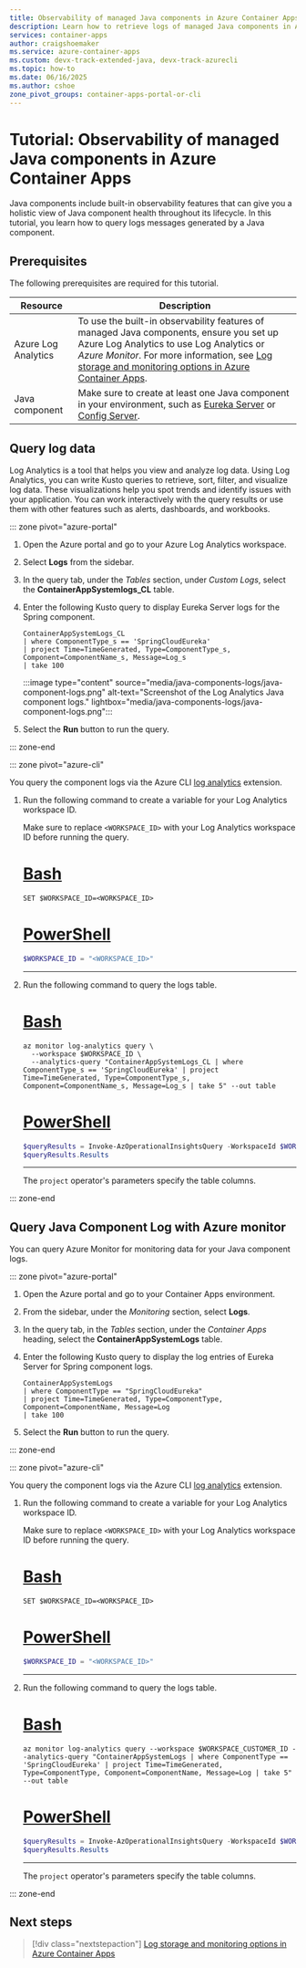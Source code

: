 ```yaml
---
title: Observability of managed Java components in Azure Container Apps
description: Learn how to retrieve logs of managed Java components in Azure Container Apps.
services: container-apps
author: craigshoemaker
ms.service: azure-container-apps
ms.custom: devx-track-extended-java, devx-track-azurecli
ms.topic: how-to
ms.date: 06/16/2025
ms.author: cshoe
zone_pivot_groups: container-apps-portal-or-cli
---
```


# Tutorial: Observability of managed Java components in Azure Container Apps

Java components include built-in observability features that can give you a holistic view of Java component health throughout its lifecycle. In this tutorial, you learn how to query logs messages generated by a Java component.

## Prerequisites

The following prerequisites are required for this tutorial.

| Resource | Description |
|---|---|
| Azure Log Analytics | To use the built-in observability features of managed Java components, ensure you set up Azure Log Analytics to use Log Analytics or *Azure Monitor*. For more information, see [Log storage and monitoring options in Azure Container Apps](log-options.md). |
| Java component | Make sure to create at least one Java component in your environment, such as [Eureka Server](java-eureka-server.md) or [Config Server](java-config-server.md). |

## Query log data

Log Analytics is a tool that helps you view and analyze log data. Using Log Analytics, you can write Kusto queries to retrieve, sort, filter, and visualize log data. These visualizations help you spot trends and identify issues with your application. You can work interactively with the query results or use them with other features such as alerts, dashboards, and workbooks.

::: zone pivot="azure-portal"

1. Open the Azure portal and go to your Azure Log Analytics workspace.

1. Select **Logs** from the sidebar.

1. In the query tab, under the *Tables* section, under *Custom Logs*, select the **ContainerAppSystemlogs_CL** table.

1. Enter the following Kusto query to display Eureka Server logs for the Spring component.

    ```kusto
    ContainerAppSystemLogs_CL
    | where ComponentType_s == 'SpringCloudEureka'
    | project Time=TimeGenerated, Type=ComponentType_s, Component=ComponentName_s, Message=Log_s
    | take 100
    ```

    :::image type="content" source="media/java-components-logs/java-component-logs.png" alt-text="Screenshot of the Log Analytics Java component logs."  lightbox="media/java-components-logs/java-component-logs.png":::

1. Select the **Run** button to run the query.

::: zone-end

::: zone pivot="azure-cli"

You query the component logs via the Azure CLI [log analytics](/cli/azure/monitor/log-analytics) extension.

1. Run the following command to create a variable for your Log Analytics workspace ID.

    Make sure to replace `<WORKSPACE_ID>` with your Log Analytics workspace ID before running the query.

    # [Bash](#tab/bash)

    ```azurecli
    SET $WORKSPACE_ID=<WORKSPACE_ID>
    ```

    # [PowerShell](#tab/powershell)

    ```powershell
    $WORKSPACE_ID = "<WORKSPACE_ID>"
    ```

    ---

1. Run the following command to query the logs table.

    # [Bash](#tab/bash)

    ```azurecli
    az monitor log-analytics query \
      --workspace $WORKSPACE_ID \
      --analytics-query "ContainerAppSystemLogs_CL | where ComponentType_s == 'SpringCloudEureka' | project Time=TimeGenerated, Type=ComponentType_s, Component=ComponentName_s, Message=Log_s | take 5" --out table
    ```

    # [PowerShell](#tab/powershell)

    ```powershell
    $queryResults = Invoke-AzOperationalInsightsQuery -WorkspaceId $WORKSPACE_ID -Query "ContainerAppSystemLogs_CL | where ComponentType_s == 'SpringCloudEureka' | project Time=TimeGenerated, Type=ComponentType_s, Component=ComponentName_s, Message=Log_s | take 5"
    $queryResults.Results
    ```

    ---

    The `project` operator's parameters specify the table columns.

::: zone-end

## Query Java Component Log with Azure monitor

You can query Azure Monitor for monitoring data for your Java component logs.

::: zone pivot="azure-portal"

1. Open the Azure portal and go to your Container Apps environment.

1. From the sidebar, under the *Monitoring* section, select **Logs**.

1. In the query tab, in the *Tables* section, under the *Container Apps* heading, select the **ContainerAppSystemLogs** table.

1. Enter the following Kusto query to display the log entries of Eureka Server for Spring component logs.

    ```kusto
    ContainerAppSystemLogs
    | where ComponentType == "SpringCloudEureka"
    | project Time=TimeGenerated, Type=ComponentType, Component=ComponentName, Message=Log
    | take 100
    ```

1. Select the **Run** button to run the query.

::: zone-end

::: zone pivot="azure-cli"

You query the component logs via the Azure CLI [log analytics](/cli/azure/monitor/log-analytics) extension.

1. Run the following command to create a variable for your Log Analytics workspace ID.

    Make sure to replace `<WORKSPACE_ID>` with your Log Analytics workspace ID before running the query.

    # [Bash](#tab/bash)

    ```azurecli
    SET $WORKSPACE_ID=<WORKSPACE_ID>
    ```

    # [PowerShell](#tab/powershell)

    ```powershell
    $WORKSPACE_ID = "<WORKSPACE_ID>"
    ```

    ---

1. Run the following command to query the logs table.

    # [Bash](#tab/bash)

    ```azurecli
    az monitor log-analytics query --workspace $WORKSPACE_CUSTOMER_ID --analytics-query "ContainerAppSystemLogs | where ComponentType == 'SpringCloudEureka' | project Time=TimeGenerated, Type=ComponentType, Component=ComponentName, Message=Log | take 5" --out table
    ```

    # [PowerShell](#tab/powershell)

    ```powershell
    $queryResults = Invoke-AzOperationalInsightsQuery -WorkspaceId $WORKSPACE_ID -Query "ContainerAppSystemLogs | where ComponentType == 'SpringCloudEureka' | project Time=TimeGenerated, Type=ComponentType, Component=ComponentName, Message=Log | take 5"
    $queryResults.Results
    ```

    ---

    The `project` operator's parameters specify the table columns.

::: zone-end

## Next steps

> [!div class="nextstepaction"]
> [Log storage and monitoring options in Azure Container Apps](log-options.md)
